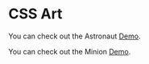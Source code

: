 # CSS Art

You can check out the Astronaut [Demo](https://praveenorugantitech.github.io/praveenorugantitech-css/16_Art/Demo/Astronaut.html).

You can check out the Minion [Demo](https://praveenorugantitech.github.io/praveenorugantitech-css/16_Art/Demo/Minion.html).






